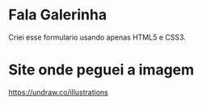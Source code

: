 # Fala Galerinha 

Criei esse formulario usando apenas HTML5 e CSS3.

# Site onde peguei a imagem

https://undraw.co/illustrations